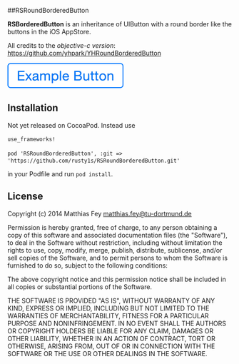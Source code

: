##RSRoundBorderedButton

**RSBorderedButton** is an inheritance of UIButton with a round border like the buttons in the iOS AppStore.

All credits to the *objective-c version*: https://github.com/yhpark/YHRoundBorderedButton

![Example Button](example.png?raw=true "Example Button")

## Installation

Not yet released on CocoaPod. Instead use

```
use_frameworks!

pod 'RSRoundBorderedButton', :git => 'https://github.com/rusty1s/RSRoundBorderedButton.git'
```

in your Podfile and run `pod install`.

## License

Copyright (c) 2014 Matthias Fey <matthias.fey@tu-dortmund.de>

Permission is hereby granted, free of charge, to any person obtaining a copy of this software and associated documentation files (the "Software"), to deal in the Software without restriction, including without limitation the rights to use, copy, modify, merge, publish, distribute, sublicense, and/or sell copies of the Software, and to permit persons to whom the Software is furnished to do so, subject to the following conditions:

The above copyright notice and this permission notice shall be included in all copies or substantial portions of the Software.

THE SOFTWARE IS PROVIDED "AS IS", WITHOUT WARRANTY OF ANY KIND, EXPRESS OR IMPLIED, INCLUDING BUT NOT LIMITED TO THE WARRANTIES OF MERCHANTABILITY, FITNESS FOR A PARTICULAR PURPOSE AND NONINFRINGEMENT. IN NO EVENT SHALL THE AUTHORS OR COPYRIGHT HOLDERS BE LIABLE FOR ANY CLAIM, DAMAGES OR OTHER LIABILITY, WHETHER IN AN ACTION OF CONTRACT, TORT OR OTHERWISE, ARISING FROM, OUT OF OR IN CONNECTION WITH THE SOFTWARE OR THE USE OR OTHER DEALINGS IN THE SOFTWARE.
